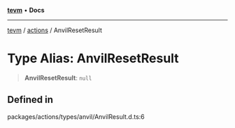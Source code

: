 [**tevm**](../../README.md) • **Docs**

***

[tevm](../../modules.md) / [actions](../README.md) / AnvilResetResult

# Type Alias: AnvilResetResult

> **AnvilResetResult**: `null`

## Defined in

packages/actions/types/anvil/AnvilResult.d.ts:6
